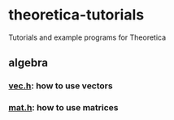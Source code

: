 # theoretica-tutorials
Tutorials and example programs for Theoretica

## algebra

### [vec.h](https://github.com/chaotic-society/theoretica-tutorials/blob/main/algebra/vec.md): how to use vectors
### [mat.h](https://github.com/chaotic-society/theoretica-tutorials/blob/main/algebra/mat.md): how to use matrices
